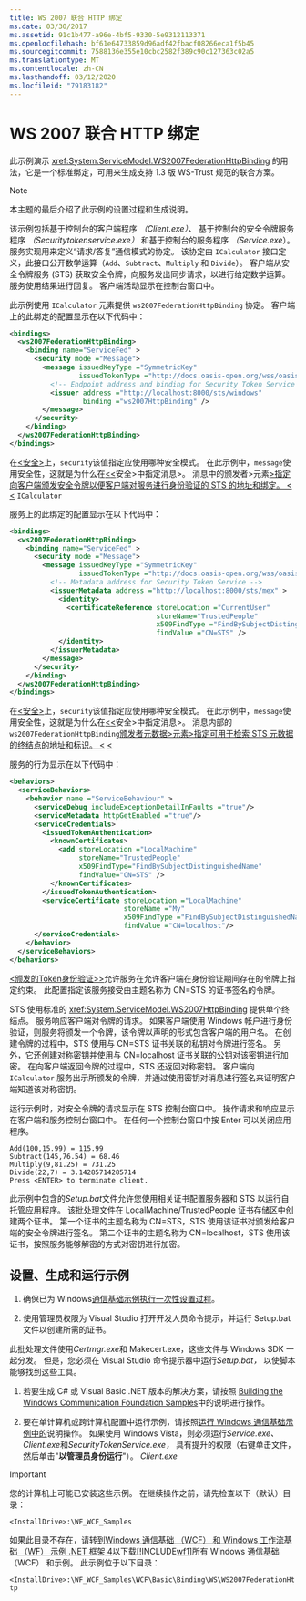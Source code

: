 ```yaml
---
title: WS 2007 联合 HTTP 绑定
ms.date: 03/30/2017
ms.assetid: 91c1b477-a96e-4bf5-9330-5e9312113371
ms.openlocfilehash: bf61e64733859d96adf42fbacf08266eca1f5b45
ms.sourcegitcommit: 7588136e355e10cbc2582f389c90c127363c02a5
ms.translationtype: MT
ms.contentlocale: zh-CN
ms.lasthandoff: 03/12/2020
ms.locfileid: "79183182"
---
```

# <a name="ws-2007-federation-http-binding"></a>WS 2007 联合 HTTP 绑定

此示例演示 <xref:System.ServiceModel.WS2007FederationHttpBinding> 的用法，它是一个标准绑定，可用来生成支持 1.3 版 WS-Trust 规范的联合方案。

> [!NOTE]
> 本主题的最后介绍了此示例的设置过程和生成说明。

该示例包括基于控制台的客户端程序 *（Client.exe）、* 基于控制台的安全令牌服务程序 *（Securitytokenservice.exe）* 和基于控制台的服务程序 *（Service.exe*）。 服务实现用来定义“请求/答复”通信模式的协定。 该协定由 `ICalculator` 接口定义，此接口公开数学运算（`Add`、`Subtract`、`Multiply` 和 `Divide`）。 客户端从安全令牌服务 (STS) 获取安全令牌，向服务发出同步请求，以进行给定数学运算。 服务使用结果进行回复。 客户端活动显示在控制台窗口中。

此示例使用 `ICalculator` 元素提供 `ws2007FederationHttpBinding` 协定。 客户端上的此绑定的配置显示在以下代码中：

```xml
<bindings>
  <ws2007FederationHttpBinding>
    <binding name="ServiceFed" >
      <security mode ="Message">
        <message issuedKeyType ="SymmetricKey"
                 issuedTokenType ="http://docs.oasis-open.org/wss/oasis-wss-saml-token-profile-1.1#SAMLV1.1" >
          <!-- Endpoint address and binding for Security Token Service -->
          <issuer address ="http://localhost:8000/sts/windows"
                  binding ="ws2007HttpBinding" />
        </message>
      </security>
    </binding>
  </ws2007FederationHttpBinding>
</bindings>
```

在[\<安全>](../../configure-apps/file-schema/wcf/security-element-of-ws2007federationhttpbinding.md)上，`security`该值指定应使用哪种安全模式。 在此示例中，`message`使用安全性，这就是为什么在[\<](../../configure-apps/file-schema/wcf/security-element-of-ws2007federationhttpbinding.md)[\<](../../configure-apps/file-schema/wcf/message-element-of-ws2007federationhttpbinding.md)安全>中指定消息>。 消息中的颁发者>元素[>指定向客户端颁发安全令牌以便客户端对服务进行身份验证的 STS 的地址和绑定。 \<](../../configure-apps/file-schema/wcf/message-element-of-ws2007federationhttpbinding.md) [ \<](../../configure-apps/file-schema/wcf/issuer.md) `ICalculator`
  
服务上的此绑定的配置显示在以下代码中：

```xml
<bindings>
  <ws2007FederationHttpBinding>
    <binding name="ServiceFed" >
      <security mode ="Message">
        <message issuedKeyType ="SymmetricKey"
                 issuedTokenType ="http://docs.oasis-open.org/wss/oasis-wss-saml-token-profile-1.1#SAMLV1.1" >
          <!-- Metadata address for Security Token Service -->
          <issuerMetadata address ="http://localhost:8000/sts/mex" >
            <identity>
              <certificateReference storeLocation ="CurrentUser"
                                    storeName="TrustedPeople"
                                    x509FindType ="FindBySubjectDistinguishedName"
                                    findValue ="CN=STS" />
            </identity>
          </issuerMetadata>
        </message>
      </security>
    </binding>
  </ws2007FederationHttpBinding>
</bindings>
```

在[\<安全>](../../configure-apps/file-schema/wcf/security-element-of-ws2007federationhttpbinding.md)上，`security`该值指定应使用哪种安全模式。 在此示例中，`message`使用安全性，这就是为什么在[\<](../../configure-apps/file-schema/wcf/security-element-of-ws2007federationhttpbinding.md)[\<](../../configure-apps/file-schema/wcf/message-element-of-ws2007federationhttpbinding.md)安全>中指定消息>。 消息内部的`ws2007FederationHttpBinding`[颁发者元数据>元素>指定可用于检索 STS 元数据的终结点的地址和标识。 \<](../../configure-apps/file-schema/wcf/issuermetadata.md) [ \<](../../configure-apps/file-schema/wcf/message-element-of-ws2007federationhttpbinding.md)

服务的行为显示在以下代码中：

```xml
<behaviors>
  <serviceBehaviors>
    <behavior name ="ServiceBehaviour" >
      <serviceDebug includeExceptionDetailInFaults ="true"/>
      <serviceMetadata httpGetEnabled ="true"/>
      <serviceCredentials>
        <issuedTokenAuthentication>
          <knownCertificates>
            <add storeLocation ="LocalMachine"
                 storeName="TrustedPeople"
                 x509FindType="FindBySubjectDistinguishedName"
                 findValue="CN=STS" />
          </knownCertificates>
        </issuedTokenAuthentication>
        <serviceCertificate storeLocation ="LocalMachine"
                            storeName ="My"
                            x509FindType ="FindBySubjectDistinguishedName"
                            findValue ="CN=localhost"/>
      </serviceCredentials>
    </behavior>
  </serviceBehaviors>
</behaviors>
```
  
[\<颁发的Token身份验证>>](../../configure-apps/file-schema/wcf/issuedtokenauthentication-of-servicecredentials.md)允许服务在允许客户端在身份验证期间存在的令牌上指定约束。 此配置指定该服务接受由主题名称为 CN=STS 的证书签名的令牌。

STS 使用标准的 <xref:System.ServiceModel.WS2007HttpBinding> 提供单个终结点。 服务响应客户端对令牌的请求。 如果客户端使用 Windows 帐户进行身份验证，则服务将颁发一个令牌，该令牌以声明的形式包含客户端的用户名。 在创建令牌的过程中，STS 使用与 CN=STS 证书关联的私钥对令牌进行签名。 另外，它还创建对称密钥并使用与 CN=localhost 证书关联的公钥对该密钥进行加密。 在向客户端返回令牌的过程中，STS 还返回对称密钥。 客户端向 `ICalculator` 服务出示所颁发的令牌，并通过使用密钥对消息进行签名来证明客户端知道该对称密钥。

运行示例时，对安全令牌的请求显示在 STS 控制台窗口中。 操作请求和响应显示在客户端和服务控制台窗口中。 在任何一个控制台窗口中按 Enter 可以关闭应用程序。

```console
Add(100,15.99) = 115.99
Subtract(145,76.54) = 68.46
Multiply(9,81.25) = 731.25
Divide(22,7) = 3.14285714285714
Press <ENTER> to terminate client.
```

此示例中包含的*Setup.bat*文件允许您使用相关证书配置服务器和 STS 以运行自托管应用程序。 该批处理文件在 LocalMachine/TrustedPeople 证书存储区中创建两个证书。 第一个证书的主题名称为 CN=STS，STS 使用该证书对颁发给客户端的安全令牌进行签名。 第二个证书的主题名称为 CN=localhost，STS 使用该证书，按照服务能够解密的方式对密钥进行加密。

## <a name="to-set-up-build-and-run-the-sample"></a>设置、生成和运行示例
  
1. 确保已为 Windows[通信基础示例执行一次性设置过程](one-time-setup-procedure-for-the-wcf-samples.md)。

2. 使用管理员权限为 Visual Studio 打开开发人员命令提示，并运行 Setup.bat 文件以创建所需的证书。

 此批处理文件使用*Certmgr.exe*和 Makecert.exe，这些文件与 Windows SDK 一起分发。 但是，您必须在 Visual Studio 命令提示器中运行*Setup.bat，* 以使脚本能够找到这些工具。

1. 若要生成 C# 或 Visual Basic .NET 版本的解决方案，请按照 [Building the Windows Communication Foundation Samples](building-the-samples.md)中的说明进行操作。

2. 要在单计算机或跨计算机配置中运行示例，请按照[运行 Windows 通信基础示例中的](running-the-samples.md)说明操作。 如果使用 Windows Vista，则必须运行*Service.exe、Client.exe*和*SecurityTokenService.exe，* 具有提升的权限（右键单击文件，然后单击"**以管理员身份运行**"）。 *Client.exe*

> [!IMPORTANT]
> 您的计算机上可能已安装这些示例。 在继续操作之前，请先检查以下（默认）目录：
>
> `<InstallDrive>:\WF_WCF_Samples`
>
> 如果此目录不存在，请转到[Windows 通信基础 （WCF） 和 Windows 工作流基础 （WF） 示例 .NET 框架 4](https://www.microsoft.com/download/details.aspx?id=21459)以下载[!INCLUDE[wf1](../../../../includes/wf1-md.md)]所有 Windows 通信基础 （WCF） 和示例。 此示例位于以下目录：
>
> `<InstallDrive>:\WF_WCF_Samples\WCF\Basic\Binding\WS\WS2007FederationHttp`
